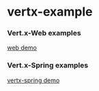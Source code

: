 # vertx-example

### Vert.x-Web examples

[web demo](https://github.com/7le/shine-learning/tree/master/vertx/src/main/java/shine/http)

### Vert.x-Spring examples

[vertx-spring demo](https://github.com/7le/shine-learning/tree/master/vertx/src/main/java/shine/spring)